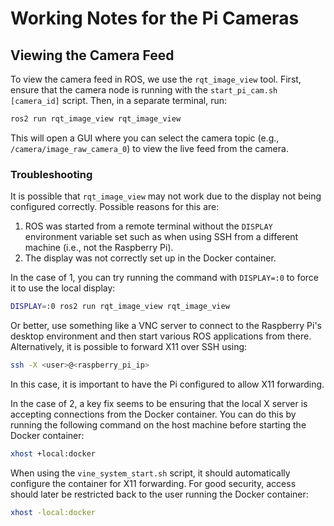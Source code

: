 # Working Notes for the Pi Cameras

## Viewing the Camera Feed

To view the camera feed in ROS, we use the `rqt_image_view` tool. First, ensure that the camera node is running with the `start_pi_cam.sh [camera_id]` script. Then, in a separate terminal, run:

```bash
ros2 run rqt_image_view rqt_image_view
```

This will open a GUI where you can select the camera topic (e.g., `/camera/image_raw_camera_0`) to view the live feed from the camera.

### Troubleshooting

It is possible that `rqt_image_view` may not work due to the display not being configured correctly. Possible reasons for this are:

1. ROS was started from a remote terminal without the `DISPLAY` environment variable set such as when using SSH from a different machine (i.e., not the Raspberry Pi).
2. The display was not correctly set up in the Docker container.

In the case of 1, you can try running the command with `DISPLAY=:0` to force it to use the local display:

```bash
DISPLAY=:0 ros2 run rqt_image_view rqt_image_view
```

Or better, use something like a VNC server to connect to the Raspberry Pi's desktop environment and then start various ROS applications from there. Alternatively, it is possible to forward X11 over SSH using:

```bash
ssh -X <user>@<raspberry_pi_ip>
```

In this case, it is important to have the Pi configured to allow X11 forwarding.

In the case of 2, a key fix seems to be ensuring that the local X server is accepting connections from the Docker container. You can do this by running the following command on the host machine before starting the Docker container:

```bash
xhost +local:docker
```

When using the `vine_system_start.sh` script, it should automatically configure the container for X11 forwarding. For good security, access should later be restricted back to the user running the Docker container:

```bash
xhost -local:docker
```
